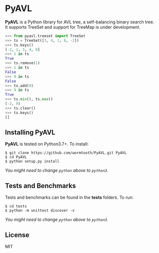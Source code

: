 # PyAVL

**PyAVL** is a Python library for AVL tree, a self-balancing binary search tree. It supports TreeSet and support for TreeMap is under development.

```python
>>> from pyavl.treeset import TreeSet
>>> ts = TreeSet([3, 4, 1, 8, -2])
>>> ts.keys()
[-2, 1, 3, 4, 8]
>>> 1 in ts
True
>>> ts.remove(1)
>>> 1 in ts
False
>>> 9 in ts
False
>>> ts.add(9)
>>> 9 in ts
True
>>> ts.min(), ts.max()
(-2, 9)
>>> ts.clear()
>>> ts.keys()
[]
```

## Installing PyAVL

**PyAVL** is tested on Python3.7+. To install:

```console
$ git clone https://github.com/wormtooth/PyAVL.git PyAVL
$ cd PyAVL
$ python setup.py install
```

*You might need to change `python` above to `python3`.*

## Tests and Benchmarks

Tests and benchmarks can be found in the **tests** folders. To run:

```
$ cd tests
$ python -m unittest discover -v
```

*You might need to change `python` above to `python3`.*

## License

MIT